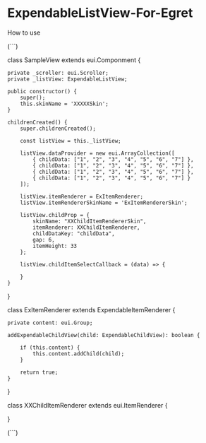 # ExpendableListView-For-Egret

How to use


(```)


class SampleView extends eui.Componment {

    private _scroller: eui.Scroller;
    private _listView: ExpendableListView;

    public constructor() {
        super();
        this.skinName = 'XXXXXSkin';
    }

    childrenCreated() {
        super.childrenCreated();

        const listView = this._listView;

        listView.dataProvider = new eui.ArrayCollection([
            { childData: ["1", "2", "3", "4", "5", "6", "7"] },
            { childData: ["1", "2", "3", "4", "5", "6", "7"] },
            { childData: ["1", "2", "3", "4", "5", "6", "7"] },
            { childData: ["1", "2", "3", "4", "5", "6", "7"] }
        ]);

        listView.itemRenderer = ExItemRenderer;
        listView.itemRendererSkinName = 'ExItemRendererSkin';

        listView.childProp = {
            skinName: "XXChildItemRendererSkin",
            itemRenderer: XXChildItemRenderer,
            childDataKey: "childData",
            gap: 6,
            itemHeight: 33
        };

        listView.childItemSelectCallback = (data) => {

        }
    }
}

class ExItemRenderer extends ExpendableItemRenderer {

    private content: eui.Group;

    addExpendableChildView(child: ExpendableChildView): boolean {

        if (this.content) {
            this.content.addChild(child);
        }

        return true;
    }
}

class XXChildItemRenderer extends eui.ItemRenderer {

}


(```)
